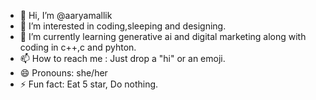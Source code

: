- 👋 Hi, I’m @aaryamallik
- 👀 I’m interested in coding,sleeping and designing.
- 🌱 I’m currently learning generative ai and digital marketing along with coding in c++,c and pyhton.
- 📫 How to reach me : Just drop a "hi" or an emoji.
- 😄 Pronouns: she/her
- ⚡ Fun fact: Eat 5 star, Do nothing.

<!---
aaryamallik/aaryamallik is a ✨ special ✨ repository because its `README.md` (this file) appears on your GitHub profile.
You can click the Preview link to take a look at your changes.
--->
